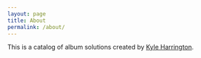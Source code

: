 ```yaml
---
layout: page
title: About
permalink: /about/
---
```


This is a catalog of album solutions created by [Kyle Harrington](https://kyleharrington.com).
